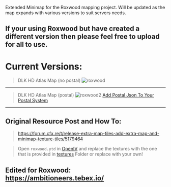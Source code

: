 Extended Minimap for the Roxwood mapping project. Will be updated as the map expands with various versions to suit servers needs.


If your using Roxwood but have created a different version then please feel free to upload for all to use.
---------

# Current Versions:
> DLK HD Atlas Map (no postal) ![roxwood](https://github.com/Manliketjb/ExtraMapTiles/assets/82594996/122b98fe-0f9a-44af-8190-5bf27e886b68)
---------
> DLK HD Atlas Map (postal) ![roxwood2](https://github.com/Manliketjb/ExtraMapTiles/assets/82594996/d019144e-5fb4-466a-9f30-80df9ac06108)
> [Add Postal Json To Your Postal System](https://github.com/Manliketjb/ExtraMapTiles/blob/main/%5Btextures%5D/DLK%20HD%20Atlas%20Map%20(postal)/roxwood.MD)
---------

## Original Resource Post and How To: 
> https://forum.cfx.re/t/release-extra-map-tiles-add-extra-map-and-minimap-texture-tiles/5179464

> Open `roxwood.ytd` in [OpenIV](https://openiv.com) and replace the textures with the one that is provided in [textures](github.com/Manliketjb/ExtraMapTiles/tree/main/%5Btextures%5D) Folder or replace with your own!

## Edited for Roxwood: https://ambitioneers.tebex.io/
